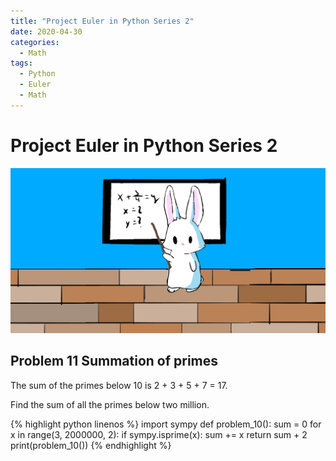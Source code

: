 ```yaml
---
title: "Project Euler in Python Series 2"
date: 2020-04-30
categories:
  - Math
tags:
  - Python
  - Euler
  - Math
---
```


# Project Euler in Python Series 2

![](/assets/images/snowbunny2.jpg)

## Problem 11 Summation of primes

The sum of the primes below 10 is 2 + 3 + 5 + 7 = 17.

Find the sum of all the primes below two million.


{% highlight python linenos %}
import sympy
def problem_10():
    sum = 0
    for x in range(3, 2000000, 2):
        if sympy.isprime(x):
            sum += x
    return sum + 2
print(problem_10())
{% endhighlight %}
